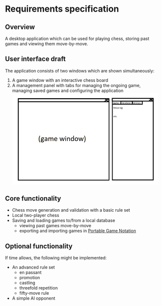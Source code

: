 # Requirements specification

## Overview
A desktop application which can be used for playing chess, storing past games and viewing them move-by-move.

## User interface draft
The application consists of two windows which are shown simultaneously:
1. A game window with an interactive chess board
2. A management panel with tabs for managing the ongoing game, managing saved games and configuring the application
![UI draft](img/ui-draft.jpg)

## Core functionality
- Chess move generation and validation with a basic rule set
- Local two-player chess
- Saving and loading games to/from a local database
    - viewing past games move-by-move
    - exporting and importing games in [Portable Game Notation](https://en.wikipedia.org/wiki/Portable_Game_Notation)

## Optional functionality
If time allows, the following might be implemented:
- An advanced rule set
    - en passant
    - promotion
    - castling
    - threefold repetition
    - fifty-move rule
- A simple AI opponent
